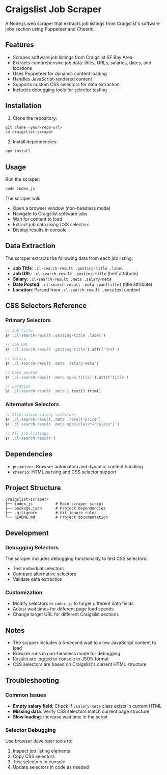 # Craigslist Job Scraper

A Node.js web scraper that extracts job listings from Craigslist's software jobs section using Puppeteer and Cheerio.

## Features

- Scrapes software job listings from Craigslist SF Bay Area
- Extracts comprehensive job data: titles, URLs, salaries, dates, and locations
- Uses Puppeteer for dynamic content loading
- Handles JavaScript-rendered content
- Supports custom CSS selectors for data extraction
- Includes debugging tools for selector testing

## Installation

1. Clone the repository:
```bash
git clone <your-repo-url>
cd craigslist-scraper
```

2. Install dependencies:
```bash
npm install
```

## Usage

Run the scraper:
```bash
node index.js
```

The scraper will:
- Open a browser window (non-headless mode)
- Navigate to Craigslist software jobs
- Wait for content to load
- Extract job data using CSS selectors
- Display results in console

## Data Extraction

The scraper extracts the following data from each job listing:

- **Job Title**: `.cl-search-result .posting-title .label`
- **Job URL**: `.cl-search-result .posting-title` (href attribute)
- **Salary**: `.cl-search-result .meta .salary-meta`
- **Date Posted**: `.cl-search-result .meta span[title]` (title attribute)
- **Location**: Parsed from `.cl-search-result .meta` text content

## CSS Selectors Reference

### Primary Selectors
```javascript
// Job title
$('.cl-search-result .posting-title .label')

// Job URL
$('.cl-search-result .posting-title').attr('href')

// Salary
$('.cl-search-result .meta .salary-meta')

// Date posted
$('.cl-search-result .meta span[title]').attr('title')

// Location
$('.cl-search-result .meta').text().trim()
```

### Alternative Selectors
```javascript
// Alternative salary selectors
$('.cl-search-result .meta .result-price')
$('.cl-search-result .meta span[class*="salary"]')

// All job listings
$('.cl-search-result')
```

## Dependencies

- `puppeteer`: Browser automation and dynamic content handling
- `cheerio`: HTML parsing and CSS selector support

## Project Structure

```
craigslist-scraper/
├── index.js          # Main scraper script
├── package.json      # Project dependencies
├── .gitignore        # Git ignore rules
└── README.md         # Project documentation
```

## Development

### Debugging Selectors
The scraper includes debugging functionality to test CSS selectors:
- Test individual selectors
- Compare alternative selectors
- Validate data extraction

### Customization
- Modify selectors in `index.js` to target different data fields
- Adjust wait times for different page load speeds
- Change target URL for different Craigslist sections

## Notes

- The scraper includes a 5-second wait to allow JavaScript content to load
- Browser runs in non-headless mode for debugging
- Results are logged to console in JSON format
- CSS selectors are based on Craigslist's current HTML structure

## Troubleshooting

### Common Issues
- **Empty salary field**: Check if `.salary-meta` class exists in current HTML
- **Missing data**: Verify CSS selectors match current page structure
- **Slow loading**: Increase wait time in the script

### Selector Debugging
Use browser developer tools to:
1. Inspect job listing elements
2. Copy CSS selectors
3. Test selectors in console
4. Update selectors in code as needed

